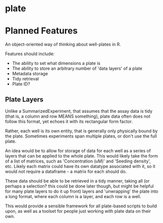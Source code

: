 # plate

# Planned Features

An object-oriented way of thinking about well-plates in R. 

Features should include:
- The ability to set what dimensions a plate is
- The ability to store an arbitrary number of 'data layers' of a plate
- Metadata storage
- Tidy retrieval
- Plate ID?

## Plate Layers

Unlike a SummarizedExperiment, that assumes that the assay data is tidy (that is, a column and row MEANS something), plate data often does not follow this format, yet echoes it with its rectangular form factor. 

Rather, each well is its own entity, that is generally only physically bound by the plate. Sometimes experiments span multiple plates, or don't use the full plate.

An idea would be to allow for storage of data for each well as a series of layers that can be applied to the whole plate. This would likely take the form of a list of matrices, such as 'Concentration (uM)' and 'Seeding density', etc. Likely each matrix could have its own datatype associated with it, so it would not require a dataframe - a matrix for each should do.

These data should be able to be retrieved in a tidy manner, taking all (or perhaps a selection? this could be done later though, but might be helpful for many plate layers to do it up front) layers and 'unwrapping' the plate into a long format, where each column is a layer, and each row is a well.

This would provide a sensible framework for all plate-based scripts to build upon, as well as a toolset for people just working with plate data on their own.
